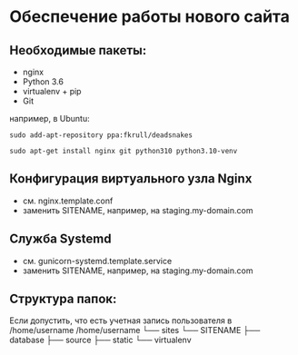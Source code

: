 Обеспечение работы нового сайта
================================
## Необходимые пакеты:
* nginx
* Python 3.6
* virtualenv + pip
* Git

например, в Ubuntu:

    sudo add-apt-repository ppa:fkrull/deadsnakes

    sudo apt-get install nginx git python310 python3.10-venv

## Конфигурация виртуального узла Nginx
* см. nginx.template.conf
* заменить SITENAME, например, на staging.my-domain.com
## Служба Systemd
* см. gunicorn-systemd.template.service
* заменить SITENAME, например, на staging.my-domain.com
## Структура папок:
Если допустить, что есть учетная запись пользователя в /home/username
/home/username
└── sites
    └── SITENAME
        ├── database
        ├── source
        ├── static
        └── virtualenv